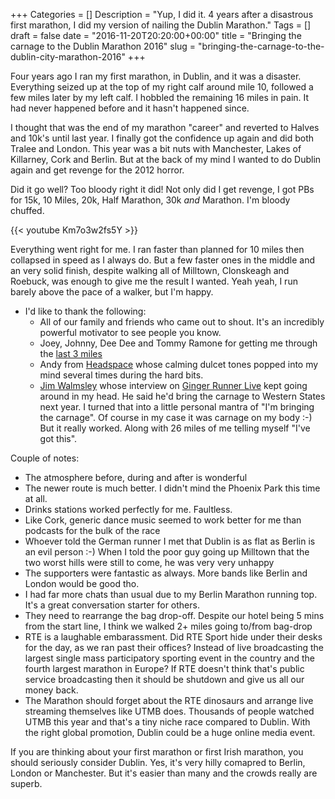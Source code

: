 +++
Categories = []
Description = "Yup, I did it. 4 years after a disastrous first marathon, I did my version of nailing the Dublin Marathon."
Tags = []
draft = false
date = "2016-11-20T20:20:00+00:00"
title = "Bringing the carnage to the Dublin Marathon 2016"
slug = "bringing-the-carnage-to-the-dublin-city-marathon-2016"
+++

Four years ago I ran my first marathon, in Dublin, and it was a disaster. Everything seized up at the top of my right calf around mile 10, followed a few miles later by my left calf. I hobbled the remaining 16 miles in pain. It had never happened before and it hasn't happened since. 

I thought that was the end of my marathon "career" and reverted to Halves and 10k's until last year. I finally got the confidence up again and did both Tralee and London. This year was a bit nuts with Manchester, Lakes of Killarney, Cork and Berlin. But at the back of my mind I wanted to do Dublin again and get revenge for the 2012 horror.

Did it go well? Too bloody right it did! Not only did I get revenge, I got PBs for 15k, 10 Miles, 20k, Half Marathon, 30k *and* Marathon. I'm bloody chuffed. 


{{< youtube Km7o3w2fs5Y >}}
&nbsp;

Everything went right for me. I ran faster than planned for 10 miles then collapsed in speed as I always do. But a few faster ones in the middle and an very solid finish, despite walking all of Milltown, Clonskeagh and Roebuck, was enough to give me the result I wanted.  Yeah yeah, I run barely above the pace of a walker, but I'm happy.

* I'd like to thank the following:
  * All of our family and friends who came out to shout. It's an incredibly powerful motivator to see people you know.
  * Joey, Johnny, Dee Dee and Tommy Ramone for getting me through the [last 3 miles](https://www.youtube.com/watch?v=zGgfHZ02I2k)
  * Andy from [Headspace](https://www.headspace.com) whose calming dulcet tones popped into my mind several times during the hard bits. 
  * [Jim Walmsley](https://twitter.com/walmsley172?lang=en) whose interview on [Ginger Runner Live](https://www.youtube.com/watch?v=t33Zi7Pe-jk) kept going around in my head. He said he'd bring the carnage to Western States next year. I turned that into a little personal mantra of "I'm bringing the carnage". Of course in my case it was carnage on my body :-) But it really worked. Along with 26 miles of me telling myself "I've got this".

Couple of notes:

* The atmosphere before, during and after is wonderful
* The newer route is much better. I didn't mind the Phoenix Park this time at all.
* Drinks stations worked perfectly for me. Faultless.
* Like Cork, generic dance music seemed to work better for me than podcasts for the bulk of the race
* Whoever told the German runner I met that Dublin is as flat as Berlin is an evil person :-) When I told the poor guy going up Milltown that the two worst hills were still to come, he was very very unhappy
* The supporters were fantastic as always. More bands like Berlin and London would be good tho.
* I had far more chats than usual due to my Berlin Marathon running top. It's a great conversation starter for others.
* They need to rearrange the bag drop-off. Despite our hotel being 5 mins from the start line, I think we walked 2+ miles going to/from bag-drop
* RTE is a laughable embarassment. Did RTE Sport hide under their desks for the day, as we ran past their offices? Instead of live broadcasting the largest single mass participatory sporting event in the country and the fourth largest marathon in Europe? If RTE doesn't think that's public service broadcasting then it should be shutdown and give us all our money back.
* The Marathon should forget about the RTE dinosaurs and arrange live streaming themselves like UTMB does. Thousands of people watched UTMB this year and that's a tiny niche race compared to Dublin. With the right global promotion, Dublin could be a huge online media event.


If you are thinking about your first marathon or first Irish marathon, you should seriously consider Dublin. Yes, it's very hilly comapred to Berlin, London or Manchester. But it's easier than many and the crowds really are superb.
